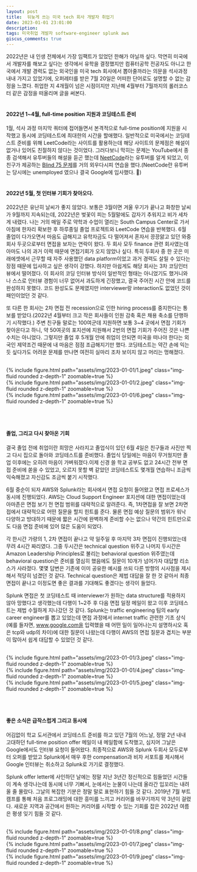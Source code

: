 ```yaml
---
layout: post
title:  뒤늦게 쓰는 미국 tech 회사 개발자 취업기
date: 2023-01-01 23:01:00
description: 
tags: 미국취업 개발자 software-engineer splunk aws
giscus_comments: true
---
```


2022년은 내 인생 전체에서 가장 임팩트가 있었던 한해가 아닐까 싶다. 막연히 미국에서 개발자를 해보고 싶다는 생각에서 유학을 결정했지만 컴퓨터공학 전공자도 아니고 한국에서 개발 경력도 없는 외국인을 미국 tech 회사에서 뽑아줄까라는 의문을 석사과정 내내 가지고 있었기에, 오퍼레터를 받은 7월 20일은 어떠한 단어로도 설명할 수 없는 감정을 느꼈다. 취업한 지 4개월이 넘은 시점이지만 지난해 4월부터 7월까지의 롤러코스터 같은 감정을 떠올리며 글을 써본다. 
<br><br>

#### 2022년 1~4월, full-time position 지원과 코딩테스트 준비
1월, 석사 과정 마지막 쿼터에 접어들면서 본격적으로 full-time position에 지원을 시작했고 동시에 코딩테스트에 최대한의 시간을 할애했다. 일반적으로 미국에서는 코딩테스트 준비를 위해 LeetCode라는 사이트를 활용하는데 해당 사이트의 문제점은 해설이 없거나 있어도 친절하지 않다는 것이었다. 그러다보니 막히는 문제는 YouTube에서 종종 검색해서 유투버들의 해설을 듣곤 했는데 <a href="https://www.youtube.com/@NeetCode" target="_blank">NeetCode</a>라는 유투버를 알게 되었고, 이 친구가 제공하는 <a href="https://neetcode.io/practice" target="_blank">Blind 75 문제</a>를 거의 외우다시피 연습을 했다.(NeetCode란 유투버는 당시에는 unemployed 였으나 결국 Google에 입사했다. :star2:)
<br><br>

#### 2022년 5월, 첫 인터뷰 기회가 찾아오다.
2022년은 유난히 날씨가 좋지 않았다. 보통은 3월이면 겨울 우기가 끝나고 화창한 날씨가 9월까지 지속되는데, 2022년은 벚꽃이 피는 5월말에도 갑자기 추워지고 비가 세차게 내렸다. 나는 거의 매일 주로 약학과 수업이 열리는 South Campus Center로 가서 아침에 한자리 확보한 후 하루종일 졸업 프로젝트와 LeetCode 연습을 반복했다. 6월 졸업이 다가오면서 마음도 급해지고 유학자금도 다 떨어져서 혼자서 끙끙앓고 있던 와중 회사 두곳으로부터 면접을 보자는 연락이 왔다. 두 회사 모두 finance 관련 회사였는데 아마도 나의 과거 이력 때문에 면접기회가 오지 않았나 싶다. 특히 두회사 중 한 곳은 미래에셋에서 근무할 때 자주 사용했던 data platform이었고 과거 경력도 살릴 수 있다는 장점 때문에 입사하고 싶은 생각이 강했다. 하지만 아쉽게도 해당 회사는 3차 코딩인터뷰에서 떨어졌다. 이 회사의 코딩 인터뷰 방식이 일반적인 형태는 아니었기도 했거니와 나 스스로 인터뷰 경험이 너무 없어서 과도하게 긴장했고, 결국 주어진 시간 안에 코드를 완성하지 못했다. 코드 완성도도 문제였지만 interviewer랑 interaction도 없었던 것이 패인이었던 것 같다.

또 다른 한 회사는 2차 면접 전 recession으로 인한 hiring process를 중지한다는 통보를 받았다.(2022년 4월부터 크고 작은 회사들이 인원 감축 혹은 채용 축소를 단행하기 시작했다.) 주변 친구들 말로는 100여군데 지원하면 보통 3~4 곳에서 면접 기회가 찾아온다고 하니, 약 50여곳의 포지션에 지원해서 2번의 면접 기회가 주어진 것은 나쁜 수치는 아니었다. 그렇지만 졸업 후 5개월 안에 취업이 안되면 미국을 떠나야 한다는 외국인 제약조건 때문에 내 마음은 점점 조급해지기만 했다. 코딩테스트는 약간 손에 익는 듯 싶다가도 어려운 문제를 만나면 여전히 실마리 조차 보이지 않고 머리는 멍해졌다.
<br><br>

<div class="row mt-3">
    <div class="col-sm mt-3 mt-md-0">
        {% include figure.html path="assets/img/2023-01-01/1.jpeg" class="img-fluid rounded z-depth-1" zoomable=true %}
    </div>
    <div class="col-sm mt-3 mt-md-0">
        {% include figure.html path="assets/img/2023-01-01/2.jpeg" class="img-fluid rounded z-depth-1" zoomable=true %}
    </div>
    <div class="col-sm mt-3 mt-md-0">
        {% include figure.html path="assets/img/2023-01-01/6.jpeg" class="img-fluid rounded z-depth-1" zoomable=true %}
    </div>
</div>

<br><br>

#### 졸업, 그리고 다시 찾아온 기회
결국 졸업 전에 취업이란 희망은 사라지고 졸업식이 있던 6월 4일은 친구들과 사진만 찍고 다시 집으로 돌아와 코딩테스트를 준비했다. 졸업식 당일에는 마음이 무거웠지만 졸업 이후에는 오히려 마음이 가벼워졌다.이제 신경 쓸 학교 공부도 없고 24시간 전부 면접 준비에 쏟을 수 있었고, 오르지 못할 벽 같았던 코딩테스트도 몇개월 연습하니 조금씩 익숙해졌고 자신감도 조금씩 붙기 시작했다.

6월 중순이 되자 AWS와 Splunk라는 회사에서 면접 요청이 들어왔고 면접 프로세스가 동시에 진행되었다. AWS는 Cloud Support Engineer 포지션에 대한 면접이었는데 아마존은 면접 보기 전 면접 범위를 대략적으로 알려준다. 즉, 1차면접을 잘 보면 2차면접에서 대략적으로 어떤 질문을 할지 힌트를 준다. 물론 면접 예상 질문의 범위가 워낙 다양하고 방대하기 때문에 짧은 시간에 완벽하게 준비할 수는 없으나 약간의 힌트만으로도 다음 면접 준비에 있어 많은 도움이 되었다. 

각 한시간 가량의 1, 2차 면접이 끝나고 약 일주일 후 마지막 3차 면접이 진행되었는데 무려 4시간 짜리였다. 그중 두시간은 technical question 위주고 나머지 두시간은 Amazon Leadership Principles로 불리는 behavioral question 위주였는데 behavioral question은 준비를 열심히 했음에도 질문이 10개가 넘어가자 대답할 리소스가 사라졌다. 몇몇 답변은 기존에 이미 공유한 예시를 쓰되 다른 방향의 시사점을 제시해서 적당히 넘겼던 것 같다. Technical question은 제법 대답을 잘 한 것 같아서 최종 면접이 끝나고 이정도면 좋은 결과를 기대해도 좋겠다는 생각이 들었다.

Splunk 면접은 첫 코딩테스트 때 interviewer가 원하는 data structure를 적용하지 않아 망했다고 생각했는데 다행이 1~2주 후 다음 면접 일정 메일이 왔고 이후 코딩테스트는 제법 수월하게 지나갔던 것 같다. Splunk는 traffic engineering 팀의 early career engineer를 뽑고 있었는데 면접 과정에서 internet traffic 관련한 기초 상식(예를 들자면, www.google.com을 입력했을 때 어떤 일이 일어나는지 설명하시오 혹은 tcp와 udp의 차이)에 대한 질문이 나왔는데 다행이 AWS의 면접 질문과 겹치는 부분이 많아서 쉽게 대답할 수 있었던 것 같다.
<br><br>

<div class="row mt-3">
    <div class="col-sm mt-3 mt-md-0">
        {% include figure.html path="assets/img/2023-01-01/3.jpeg" class="img-fluid rounded z-depth-1" zoomable=true %}
    </div>
    <div class="col-sm mt-3 mt-md-0">
        {% include figure.html path="assets/img/2023-01-01/4.jpeg" class="img-fluid rounded z-depth-1" zoomable=true %}
    </div>
    <div class="col-sm mt-3 mt-md-0">
        {% include figure.html path="assets/img/2023-01-01/5.jpeg" class="img-fluid rounded z-depth-1" zoomable=true %}
    </div>
</div>

<br><br>

#### 좋은 소식은 급작스럽게 그리고 동시에
어김없이 학교 도서관에서 코딩테스트 준비를 하고 있던 7월의 어느날, 정말 2년 내내 고대하던 full-time position offer 메일이 내 메일함에 도착했고, 심지어 그날은 Google에서도 인터뷰 요청이 들어왔다. 최종적으로 AWS와 Splunk 두회사 모두로부터 오퍼를 받았고 Splunk에서 매우 후한 compensation과 비자 서포트를 제시해서 Google 인터뷰는 취소하고 Splunk로 가기로 결정했다.

Splunk offer letter에 사인하던 날에는 정말 지난 3년간 정신적으로 힘들었던 시간들이 계속 생각나는데 동시에 너무 기뻐서, 눈에서는 눈물이 나는데 올라간 입꼬리는 내려올 줄 몰랐다. 그날의 복잡한 기분은 정말 말로 표현하기 힘들 것 같다. 2019년 7월 부트캠프를 통해 처음 프로그래밍에 대한 흥미를 느끼고 커리어를 바꾸기까지 약 3년이 걸렸다. 새로운 지역과 공간에서 원하는 커리어를 시작할 수 있는 기회를 잡은 2022년 여름은 평생 잊기 힘들 것 같다.
<br><br>

<div class="row mt-3">
    <div class="col-sm mt-3 mt-md-0">
        {% include figure.html path="assets/img/2023-01-01/8.png" class="img-fluid rounded z-depth-1" zoomable=true %}
    </div>
    <div class="col-sm mt-3 mt-md-0">
        {% include figure.html path="assets/img/2023-01-01/7.jpeg" class="img-fluid rounded z-depth-1" zoomable=true %}
    </div>
    <div class="col-sm mt-3 mt-md-0">
        {% include figure.html path="assets/img/2023-01-01/9.jpeg" class="img-fluid rounded z-depth-1" zoomable=true %}
    </div>
</div>